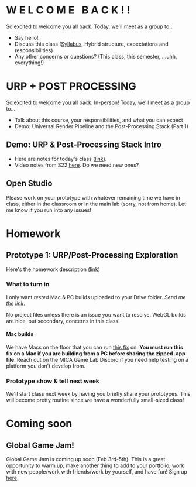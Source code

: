 # W E L C O M E &nbsp; B A C K ! !
So excited to welcome you all back. Today, we'll meet as a group to...
- Say hello!
- Discuss this class ([Syllabus](https://docs.google.com/document/d/1b4BHQRMDW5Vewgt7--ZLn1q1Emw6g5aWPbBmMEI1JzY/edit?usp=sharing), Hybrid structure, expectations and responsibilities)
- Any other concerns or questions? (This class, this semester, ...uhh, everything!)

# URP + POST PROCESSING
So excited to welcome you all back. In-person! Today, we'll meet as a group to...
- Talk about this course, your responsibilities, and what you can expect
- Demo: Universal Render Pipeline and the Post-Processing Stack (Part 1)

## Demo: URP & Post-Processing Stack Intro
- Here are notes for today's class ([link](https://docs.google.com/document/d/1UDqfsg5TJKeJyTYImABq_avxl4dfzP7jxke6d8BDPcU/edit?usp=sharing)). 
- Video notes from S22 [here](https://youtube.com/playlist?list=PL42xm44H83rK_OUlOTopt_oYKbOKSyKkY). Do we need new ones?

## Open Studio
Please work on your prototype with whatever remaining time we have in class, either in the classroom or in the main lab (sorry, not from home). Let me know if you run into any issues!


# Homework

## Prototype 1: URP/Post-Processing Exploration 
Here's the homework description ([link](https://docs.google.com/document/d/1CO2JRE5S-QBC0AHQsttwA9RklMKdsFHKqg8hfofnzek/edit?usp=sharing))

### What to turn in
I only want *tested* Mac & PC builds uploaded to your Drive folder. _Send me the link_. 

No project files unless there is an issue you want to resolve. WebGL builds are nice, but secondary, concerns in this class. 

#### Mac builds
We have Macs on the floor that you can run [this fix](https://youtu.be/gHZnBzAtBhU) on. **You must run this fix on a Mac if you are building from a PC before sharing the zipped .app file**. Reach out on the MICA Game Lab Discord if you need help testing on a platform you don't develop from.

### Prototype show & tell next week
We'll start class next week by having you briefly share your prototypes. This will become pretty routine since we have a wonderfully small-sized class! 

# Coming soon

## Global Game Jam!
Global Game Jam is coming up soon (Feb 3rd-5th). This is a great opportunity to warm up, make another thing to add to your portfolio, work with new people/work with friends/work by yourself, and have fun! Sign up [here](https://globalgamejam.org/2023/jam-sites/mica-game-lab).


